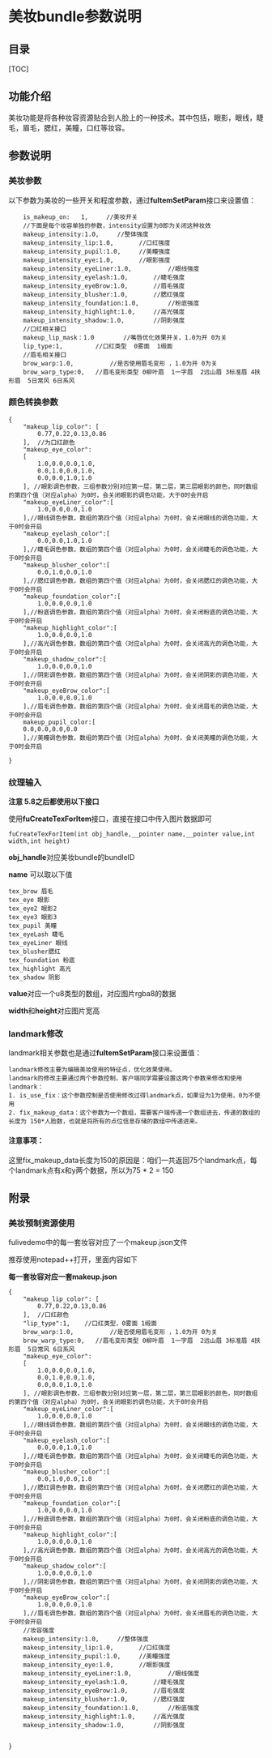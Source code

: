 # 美妆bundle参数说明

## 目录

[TOC]



## 功能介绍

美妆功能是将各种妆容资源贴合到人脸上的一种技术。其中包括，眼影，眼线，睫毛，眉毛，腮红，美瞳，口红等妆容。

## 参数说明

### 美妆参数

以下参数为美妆的一些开关和程度参数，通过**fuItemSetParam**接口来设置值：

```
	is_makeup_on:	1,     //美妆开关
	//下面是每个妆容单独的参数，intensity设置为0即为关闭这种妆效
	makeup_intensity:1.0,     //整体强度
    makeup_intensity_lip:1.0,		//口红强度
    makeup_intensity_pupil:1.0,		//美瞳强度
    makeup_intensity_eye:1.0,  		//眼影强度
    makeup_intensity_eyeLiner:1.0,  		//眼线强度
    makeup_intensity_eyelash:1.0,  		//睫毛强度
    makeup_intensity_eyeBrow:1.0,  		//眉毛强度 
    makeup_intensity_blusher:1.0,		//腮红强度
    makeup_intensity_foundation:1.0,		//粉底强度
    makeup_intensity_highlight:1.0,		//高光强度
    makeup_intensity_shadow:1.0,		//阴影强度
    //口红相关接口
    makeup_lip_mask：1.0        //嘴唇优化效果开关，1.0为开 0为关
	lip_type:1,         //口红类型  0雾面  1缎面
	//眉毛相关接口
	brow_warp:1.0, 			//是否使用眉毛变形 ，1.0为开 0为关
	brow_warp_type:0,   //眉毛变形类型 0柳叶眉  1一字眉  2远山眉 3标准眉 4扶形眉  5日常风 6日系风
```

### 颜色转换参数

```
{
	"makeup_lip_color": [
		0.77,0.22,0.13,0.86
	],  //为口红颜色
	"makeup_eye_color":
	[
		1.0,0.0,0.0,1.0,
		0.0,1.0,0.0,1.0,
		0.0,0.0,1.0,1.0
	], //眼影调色参数，三组参数分别对应第一层，第二层，第三层眼影的颜色，同时数组的第四个值（对应alpha）为0时，会关闭眼影的调色功能，大于0时会开启
	"makeup_eyeLiner_color":[
		1.0,0.0,0.0,1.0
	],//眼线调色参数，数组的第四个值（对应alpha）为0时，会关闭眼线的调色功能，大于0时会开启
	"makeup_eyelash_color":[
		0.0,0.0,1.0,1.0
	],//睫毛调色参数，数组的第四个值（对应alpha）为0时，会关闭睫毛的调色功能，大于0时会开启
	"makeup_blusher_color":[
		0.0,1.0,0.0,1.0
	],//腮红调色参数，数组的第四个值（对应alpha）为0时，会关闭腮红的调色功能，大于0时会开启
	"makeup_foundation_color":[
		1.0,0.0,0.0,1.0
	],//粉底调色参数，数组的第四个值（对应alpha）为0时，会关闭粉底的调色功能，大于0时会开启
	"makeup_highlight_color":[
		1.0,0.0,0.0,1.0
	],//高光调色参数，数组的第四个值（对应alpha）为0时，会关闭高光的调色功能，大于0时会开启
	"makeup_shadow_color":[
		1.0,0.0,0.0,1.0
	],//阴影调色参数，数组的第四个值（对应alpha）为0时，会关闭阴影的调色功能，大于0时会开启
	"makeup_eyeBrow_color":[
		1.0,0.0,0.0,1.0
	],//眉毛调色参数，数组的第四个值（对应alpha）为0时，会关闭眉毛的调色功能，大于0时会开启
	makeup_pupil_color:[
	0.0,0.0,0.0,0.0
	],//美瞳调色参数，数组的第四个值（对应alpha）为0时，会关闭美瞳的调色功能，大于0时会开启
	
}
```



### 纹理输入

**注意 5.8之后都使用以下接口**

使用**fuCreateTexForItem**接口，直接在接口中传入图片数据即可

```
fuCreateTexForItem(int obj_handle,__pointer name,__pointer value,int width,int height)
```

**obj_handle**对应美妆bundle的bundleID

**name** 可以取以下值

```
tex_brow 眉毛
tex_eye 眼影
tex_eye2 眼影2
tex_eye3 眼影3
tex_pupil 美瞳
tex_eyeLash 睫毛
tex_eyeLiner 眼线
tex_blusher腮红
tex_foundation 粉底
tex_highlight 高光
tex_shadow 阴影
```

**value**对应一个u8类型的数组，对应图片rgba8的数据

**width**和**height**对应图片宽高

### landmark修改

landmark相关参数也是通过**fuItemSetParam**接口来设置值：

```
landmark修改主要为编辑美妆使用的特征点，优化效果使用。
landmark的修改主要通过两个参数控制，客户端同学需要设置这两个参数来修改和使用landmark：
1. is_use_fix：这个参数控制是否使用修改过得landmark点，如果设为1为使用，0为不使用
2. fix_makeup_data：这个参数为一个数组，需要客户端传递一个数组进去，传递的数组的长度为 150*人脸数，也就是将所有的点位信息存储的数组中传递进来。

```

#### 注意事项：

这里fix_makeup_data长度为150的原因是：咱们一共返回75个landmark点，每个landmark点有x和y两个数据，所以为75 * 2 = 150



## 附录

### 美妆预制资源使用

fulivedemo中的每一套妆容对应了一个makeup.json文件

推荐使用notepad++打开，里面内容如下

**每一套妆容对应一套makeup.json**

```
{
	"makeup_lip_color": [
		0.77,0.22,0.13,0.86
	],  //口红颜色
	"lip_type":1,    //口红类型，0雾面 1缎面
	brow_warp:1.0, 			//是否使用眉毛变形 ，1.0为开 0为关
	brow_warp_type:0,   //眉毛变形类型 0柳叶眉  1一字眉  2远山眉 3标准眉 4扶形眉  5日常风 6日系风
	"makeup_eye_color":
	[
		1.0,0.0,0.0,1.0,
		0.0,1.0,0.0,1.0,
		0.0,0.0,1.0,1.0
	], //眼影调色参数，三组参数分别对应第一层，第二层，第三层眼影的颜色，同时数组的第四个值（对应alpha）为0时，会关闭眼影的调色功能，大于0时会开启
	"makeup_eyeLiner_color":[
		1.0,0.0,0.0,1.0
	],//眼线调色参数，数组的第四个值（对应alpha）为0时，会关闭眼线的调色功能，大于0时会开启
	"makeup_eyelash_color":[
		0.0,0.0,1.0,1.0
	],//睫毛调色参数，数组的第四个值（对应alpha）为0时，会关闭睫毛的调色功能，大于0时会开启
	"makeup_blusher_color":[
		0.0,1.0,0.0,1.0
	],//腮红调色参数，数组的第四个值（对应alpha）为0时，会关闭腮红的调色功能，大于0时会开启
	"makeup_foundation_color":[
		1.0,0.0,0.0,1.0
	],//粉底调色参数，数组的第四个值（对应alpha）为0时，会关闭粉底的调色功能，大于0时会开启
	"makeup_highlight_color":[
		1.0,0.0,0.0,1.0
	],//高光调色参数，数组的第四个值（对应alpha）为0时，会关闭高光的调色功能，大于0时会开启
	"makeup_shadow_color":[
		1.0,0.0,0.0,1.0
	],//阴影调色参数，数组的第四个值（对应alpha）为0时，会关闭阴影的调色功能，大于0时会开启
	"makeup_eyeBrow_color":[
		1.0,0.0,0.0,1.0
	],//眉毛调色参数，数组的第四个值（对应alpha）为0时，会关闭眉毛的调色功能，大于0时会开启
	//妆容强度
	makeup_intensity:1.0,     //整体强度
    makeup_intensity_lip:1.0,		//口红强度
    makeup_intensity_pupil:1.0,		//美瞳强度
    makeup_intensity_eye:1.0,  		//眼影强度
    makeup_intensity_eyeLiner:1.0,  		//眼线强度
    makeup_intensity_eyelash:1.0,  		//睫毛强度
    makeup_intensity_eyeBrow:1.0,  		//眉毛强度 
    makeup_intensity_blusher:1.0,		//腮红强度
    makeup_intensity_foundation:1.0,		//粉底强度
    makeup_intensity_highlight:1.0,		//高光强度
    makeup_intensity_shadow:1.0,		//阴影强度
	
	
}
```

